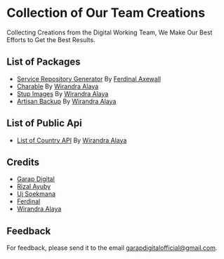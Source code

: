 # Collection of Our Team Creations
Collecting Creations from the Digital Working Team, We Make Our Best Efforts to Get the Best Results.

## List of Packages
- [Service Repository Generator](https://github.com/ferdinalaxewall/service-repository-generator) By [Ferdinal Axewall](https://github.com/ferdinalaxewall)
- [Charable](https://github.com/dayCod/laravel-charable) By [Wirandra Alaya](https://github.com/dayCod)
- [Stup Images](https://github.com/dayCod/laravel-stup-images) By [Wirandra Alaya](https://github.com/dayCod)
- [Artisan Backup](https://github.com/dayCod/laravel-artisan-backup) By [Wirandra Alaya](https://github.com/dayCod)

## List of Public Api
- [List of Country API](https://github.com/dayCod/count-trees-api) By [Wirandra Alaya](https://github.com/dayCod)

## Credits
- [Garap Digital](https://github.com/GarapDigital)
- [Rizal Ayuby](https://github.com/Ayuby)
- [Uj Soekmana](https://github.com/ujnana)
- [Ferdinal](https://github.com/ferdinalaxewall)
- [Wirandra Alaya](https://github.com/dayCod)

## Feedback
For feedback, please send it to the email garapdigitalofficial@gmail.com.


